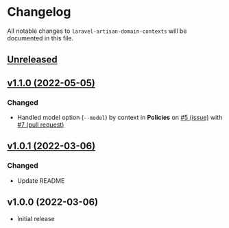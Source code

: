 # Changelog

All notable changes to `laravel-artisan-domain-contexts` will be documented in this file.

## [Unreleased](https://github.com/allysonsilva/laravel-artisan-domain-contexts/compare/v1.1.0...1.x)

## [v1.1.0 (2022-05-05)](https://github.com/allysonsilva/laravel-artisan-domain-contexts/compare/v1.0.1...v1.1.0)

### Changed

 - Handled model option (`--model`) by context in **Policies** on [#5 (issue)](https://github.com/allysonsilva/laravel-artisan-domain-contexts/issues/5) with [#7 (pull request)](https://github.com/allysonsilva/laravel-artisan-domain-contexts/pull/7)

## [v1.0.1 (2022-03-06)](https://github.com/allysonsilva/laravel-artisan-domain-contexts/compare/v1.0.0...v1.0.1)

### Changed

- Update README

## v1.0.0 (2022-03-06)

- Initial release
